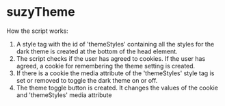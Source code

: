 # suzyTheme

How the script works:
1) A style tag with the id of 'themeStyles' containing all the styles for the dark theme is created at the bottom of the head element.
2) The script checks if the user has agreed to cookies. If the user has agreed, a cookie for remembering the theme setting is created.
3) If there is a cookie the media attribute of the 'themeStyles' style tag is set or removed to toggle the dark theme on or off.
4) The theme toggle button is created. It changes the values of the cookie and 'themeStyles' media attribute
